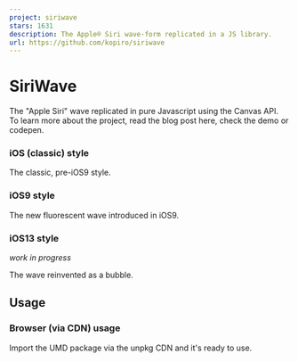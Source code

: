 ```yaml
---
project: siriwave
stars: 1631
description: The Apple® Siri wave-form replicated in a JS library.
url: https://github.com/kopiro/siriwave
---
```


SiriWave
========

The "Apple Siri" wave replicated in pure Javascript using the Canvas API. To learn more about the project, read the blog post here, check the demo or codepen.

### iOS (classic) style

The classic, pre-iOS9 style.

### iOS9 style

The new fluorescent wave introduced in iOS9.

### iOS13 style

_work in progress_

The wave reinvented as a bubble.

Usage
-----

### Browser (via CDN) usage

Import the UMD package via the unpkg CDN and it's ready to use.

<script src\="https://unpkg.com/siriwave/dist/siriwave.umd.min.js"\></script\>

### ES module

Install it through `npm install siriwave` or `npm add siriwave` first:

import SiriWave from "siriwave";

Initialize
----------

Create a div container and instantiate a new SiriWave object:

<div id\="siri-container"\></div\>
<script\>
  var siriWave \= new SiriWave({
    container: document.getElementById("siri-container"),
    width: 640,
    height: 200,
  });
</script\>

Constructor options
-------------------

Key

Type

Description

Default

Required

`container`

DOMElement

The DOM container where the DOM canvas element will be added.

null

yes

`style`

"ios", "ios9"

The style of the wave.

"ios"

no

`ratio`

Number

Ratio of the display to use. Calculated by default.

calculated

no

`speed`

Number

The speed of the animation.

0.2

no

`amplitude`

Number

The amplitude of the complete wave-form.

1

no

`frequency`

Number

The frequency of the complete wave-form. Only available in style "ios"

6

no

`color`

String

Color of the wave. Only available in style "ios"

"#fff"

no

`cover`

Bool

The `canvas` covers the entire width or height of the container

false

no

`autostart`

Bool

Decide wether start the animation on boot.

false

no

`pixelDepth`

Number

Number of step (in pixels) used when drawed on canvas.

0.02

no

`lerpSpeed`

Number

Lerp speed to interpolate properties.

0.01

no

`curveDefinition`

ICurveDefinition\[\]

Override definition of the curves, check above for more details.

null

no

`ranges`

IiOS9Ranges

Override the default random ranges of the curves.

null

no

`globalCompositeOperation`

GlobalCompositeOperation

globalCompositeOperation of the canvas, controls wave overlap design.

"lighter"

no

### Ranges

Each wave chooses a random parameter for each of these ranges that factors into their creation. You can override these ranges by passing a `ranges` object to the constructor.

Here is the type of the ranges object:

export type IiOS9Ranges \= {
  noOfCurves?: \[number, number\];
  amplitude?: \[number, number\];
  offset?: \[number, number\];
  width?: \[number, number\];
  speed?: \[number, number\];
  despawnTimeout?: \[number, number\];
};

API
---

#### `new SiriWave`

#### `curveDefinition`

By passing this argument, you're overriding the default curve definition resulting in a completely different style.

The default definition for the `ios` classic style is:

\[
  { attenuation: \-2, lineWidth: 1, opacity: 0.1 },
  { attenuation: \-6, lineWidth: 1, opacity: 0.2 },
  { attenuation: 4, lineWidth: 1, opacity: 0.4 },
  { attenuation: 2, lineWidth: 1, opacity: 0.6 },
  { attenuation: 1, lineWidth: 1.5, opacity: 1 },
\];

and it results in 5 different sin-waves with different parameters and amplitude.

You can set 4 attributes for each curve:

-   `attenuation`: the power factor determining the attenuation
-   `lineWidth`: the line width
-   `opacity`: the opacity
-   `color`: the color, default to `SiriWave.color`; optional

The `ios9` style definition is instead:

\[
  { color: "255,255,255", supportLine: true },
  { color: "15, 82, 169" }, // blue
  { color: "173, 57, 76" }, // red
  { color: "48, 220, 155" }, // green
\];

and it results in 3 different colored waves + 1 support wave that needs to be there.

Here you set:

-   `supportLine`: only one of these curves must have this to `true`, it will be used to draw the support line
-   `color`: the color of the wave

#### `start()`

Start the animation

#### `stop()`

Stop the animation.

#### `setSpeed(newValue)`

Set the new value of speed (animated)

#### `setAmplitude(value)`

Set the new value of amplitude (animated)

#### `dispose()`

Stop the animation and destroy the canvas, by removing it from the DOM. Subsequent `start()` calls on this SiriWave instance will fail with an exception.

Grapher plots
-------------

-   GCX default
-   GCX iOS 9

Build and development
---------------------

If you wanna make some modifications in your local environment, use:

npm dev

this will create a watchable build with RollupJS and automatically create a server to see your changes in the browser.

To finally build all targets:

npm build

QA
--

#### How do I integrate this library with a microphone user input?

You can find an excellent demo here by @semmel

